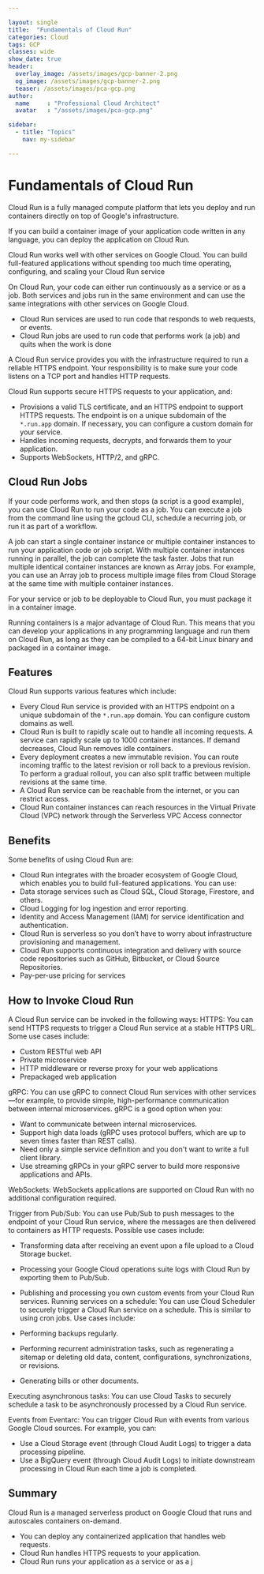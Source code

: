 ```yaml
---

layout: single
title:  "Fundamentals of Cloud Run"
categories: Cloud
tags: GCP
classes: wide
show_date: true
header:
  overlay_image: /assets/images/gcp-banner-2.png
  og_image: /assets/images/gcp-banner-2.png
  teaser: /assets/images/pca-gcp.png
author:
  name     : "Professional Cloud Architect"
  avatar   : "/assets/images/pca-gcp.png"

sidebar:
  - title: "Topics"
    nav: my-sidebar

---
```

# Fundamentals of Cloud Run

Cloud Run is a fully managed compute platform that lets you deploy and run containers directly on top of Google's infrastructure.

If you can build a container image of your application code written in any language, you can deploy the application on Cloud Run.

Cloud Run works well with other services on Google Cloud. You can build full-featured applications without spending too much time operating, configuring, and scaling your Cloud Run service

On Cloud Run, your code can either run continuously as a service or as a job. Both services and jobs run in the same environment and can use the same integrations with other services on Google Cloud.

- Cloud Run services are used to run code that responds to web requests, or events.
- Cloud Run jobs are used to run code that performs work (a job) and quits when the work is done

A Cloud Run service provides you with the infrastructure required to run a reliable HTTPS endpoint. Your responsibility is to make sure your code listens on a TCP port and handles HTTP requests.

Cloud Run supports secure HTTPS requests to your application, and:

- Provisions a valid TLS certificate, and an HTTPS endpoint to support HTTPS requests. The endpoint is on a unique subdomain of the `*.run.app` domain. If necessary, you can configure a custom domain for your service.
- Handles incoming requests, decrypts, and forwards them to your application.
- Supports WebSockets, HTTP/2, and gRPC.

## Cloud Run Jobs

If your code performs work, and then stops (a script is a good example), you can use Cloud Run to run your code as a job.
You can execute a job from the command line using the gcloud CLI, schedule a recurring job, or run it as part of a workflow.

A job can start a single container instance or multiple container instances to run your application code or job script. With multiple container instances running in parallel, the job can complete the task faster. Jobs that run multiple identical container instances
are known as Array jobs.
For example, you can use an Array job to process multiple image files from Cloud Storage at the same time with multiple container instances.

For your service or job to be deployable to Cloud Run, you must package it in a container image.

Running containers is a major advantage of Cloud Run. This means that you can develop your applications in any programming language and run them on Cloud Run, as long as they can be compiled to a 64-bit Linux binary and packaged in a container image.

## Features

Cloud Run supports various features which include:

- Every Cloud Run service is provided with an HTTPS endpoint on a unique subdomain of the `*.run.app` domain. You can configure custom domains as well.
- Cloud Run is built to rapidly scale out to handle all incoming requests. A service can rapidly scale up to 1000 container instances. If demand decreases, Cloud Run removes idle containers.
- Every deployment creates a new immutable revision. You can route incoming traffic to the latest revision or roll back to a previous revision. To perform a gradual rollout, you can also split traffic between multiple revisions at the same time.
- A Cloud Run service can be reachable from the internet, or you can restrict access. 
- Cloud Run container instances can reach resources in the Virtual Private Cloud (VPC) network through the Serverless VPC Access connector

## Benefits

Some benefits of using Cloud Run are:

- Cloud Run integrates with the broader ecosystem of Google Cloud, which enables you to build full-featured applications. You can use:
-  Data storage services such as Cloud SQL, Cloud Storage, Firestore, and others.
- Cloud Logging for log ingestion and error reporting.
- Identity and Access Management (IAM) for service identification and authentication.
- Cloud Run is serverless so you don’t have to worry about infrastructure provisioning and management.
-  Cloud Run supports continuous integration and delivery with source code repositories such as GitHub, Bitbucket, or Cloud Source Repositories.
- Pay-per-use pricing for services

## How to Invoke Cloud Run

A Cloud Run service can be invoked in the following ways:
HTTPS: You can send HTTPS requests to trigger a Cloud Run service at a stable
HTTPS URL. Some use cases include:

- Custom RESTful web API
- Private microservice
- HTTP middleware or reverse proxy for your web applications
- Prepackaged web application

gRPC: You can use gRPC to connect Cloud Run services with other services—for
example, to provide simple, high-performance communication between internal
microservices. gRPC is a good option when you:
- Want to communicate between internal microservices.
- Support high data loads (gRPC uses protocol buffers, which are up to seven times faster than REST calls).
- Need only a simple service definition and you don't want to write a full client library.
- Use streaming gRPCs in your gRPC server to build more responsive applications and APIs.

WebSockets: WebSockets applications are supported on Cloud Run with no
additional configuration required.

Trigger from Pub/Sub: You can use Pub/Sub to push messages to the endpoint of
your Cloud Run service, where the messages are then delivered to containers as
HTTP requests. Possible use cases include:

- Transforming data after receiving an event upon a file upload to a Cloud Storage bucket.

- Processing your Google Cloud operations suite logs with Cloud Run by exporting them to Pub/Sub.

- Publishing and processing you own custom events from your Cloud Run services.
  Running services on a schedule: You can use Cloud Scheduler to securely trigger a
  Cloud Run service on a schedule. This is similar to using cron jobs. Use cases include:

- Performing backups regularly.

- Performing recurrent administration tasks, such as regenerating a sitemap or deleting old data, content, configurations, synchronizations, or revisions.

- Generating bills or other documents.

Executing asynchronous tasks: You can use Cloud Tasks to securely schedule a task  to be asynchronously processed by a Cloud Run service.

Events from Eventarc: You can trigger Cloud Run with events from various Google Cloud sources.
For example, you can:

  - Use a Cloud Storage event (through Cloud Audit Logs) to trigger a data  processing pipeline.
  - Use a BigQuery event (through Cloud Audit Logs) to initiate downstream processing in Cloud Run each time a job is completed.

## Summary

Cloud Run is a managed serverless product on Google Cloud that runs and autoscales containers on-demand.
- You can deploy any containerized application that handles web requests.
- Cloud Run handles HTTPS requests to your application.
- Cloud Run runs your application as a service or as a j